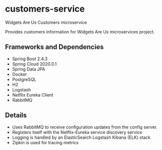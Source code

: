 # customers-service
Widgets Are Us Customers microservice

Provides customers information for Widgets Are Us microservices project.

## Frameworks and Dependencies
- Spring Boot 2.4.3
- Spring Cloud 2020.0.1
- Spring Data JPA
- Docker
- PostgreSQL
- H2
- Logstash
- Netflix Eureka Client
- RabbitMQ

## Details

- Uses RabbitMQ to receive configuration updates from the config server.
- Registers itself with the Netflix-Eureka service discovery service
- Logging is handled by an ElasticSearch Logstash Kibana (ELK) stack
- Zipkin is used for tracing metrics

